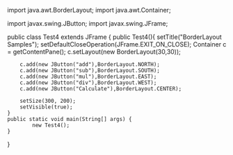 import java.awt.BorderLayout;
import java.awt.Container;

import javax.swing.JButton;
import javax.swing.JFrame;

public class Test4 extends JFrame {
	public Test4(){
		setTitle("BorderLayout Samples");
		setDefaultCloseOperation(JFrame.EXIT_ON_CLOSE);
		Container c = getContentPane();
		c.setLayout(new BorderLayout(30,30));
		
		c.add(new JButton("add"),BorderLayout.NORTH);
		c.add(new JButton("sub"),BorderLayout.SOUTH);
		c.add(new JButton("mul"),BorderLayout.EAST);
		c.add(new JButton("div"),BorderLayout.WEST);
		c.add(new JButton("Calculate"),BorderLayout.CENTER);
		
		setSize(300, 200);
		setVisible(true);
	}
	public static void main(String[] args) {
			new Test4();
	}

}
